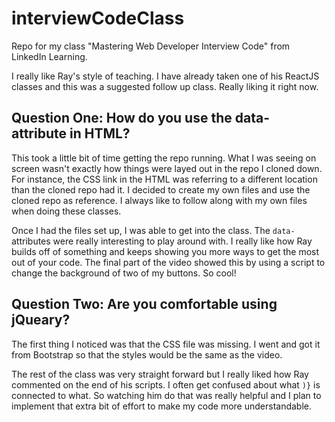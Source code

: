 # interviewCodeClass

Repo for my class "Mastering Web Developer Interview Code" from LinkedIn Learning.

I really like Ray's style of teaching. I have already taken one of his ReactJS classes and this was a suggested follow up class. Really liking it right now.

## Question One: How do you use the data- attribute in HTML?

This took a little bit of time getting the repo running. What I was seeing on screen wasn't exactly how things were layed out in the repo I cloned down. For instance, the CSS link in the HTML was referring to a different location than the cloned repo had it. I decided to create my own files and use the cloned repo as reference. I always like to follow along with my own files when doing these classes.

Once I had the files set up, I was able to get into the class. The `data-` attributes were really interesting to play around with. I really like how Ray builds off of something and keeps showing you more ways to get the most out of your code. The final part of the video showed this by using a script to change the background of two of my buttons. So cool!

## Question Two: Are you comfortable using jQueary?

The first thing I noticed was that the CSS file was missing. I went and got it from Bootstrap so that the styles would be the same as the video.

The rest of the class was very straight forward but I really liked how Ray commented on the end of his scripts. I often get confused about what `)}` is connected to what. So watching him do that was really helpful and I plan to implement that extra bit of effort to make my code more understandable.
